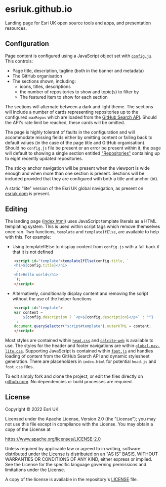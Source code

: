 # esriuk.github.io

Landing page for Esri UK open source tools and apps, and presentation resources.

## Configuration

Page content is configured using a JavaScript object set with [`config.js`](https://github.com/EsriUK/esriuk.github.io/blob/main/assets/js/config.js). This controls:
* Page title, description, tagline (both in the banner and metadata)
* The GitHub organisation
* The sections shown, including:
    * icons, titles, descriptions
    * the number of repositories to show and topic(s) to filter by
    * The featured item to show for each section

The sections will alternate between a dark and light theme. The sections will include a number of cards representing repositories up to the configured `maxRepos` which are loaded from the [GitHub Search API](https://docs.github.com/en/rest/search#about-the-search-api). Should the API's rate limit be reached, these cards will be omitted.

The page is highly tolerant of faults in the configuration and will accommodate missing fields either by omitting content or falling back to default values (in the case of the page title and GitHub organisation). Should no `config.js` file be present or an error be present within it, the page will default to showing a single section entitled ["Repositories"](/error-in-config.png) containing up to eight recently updated repositories.

The sticky anchor navigation will be present when the viewport is wide enough and when more than one section is present. Sections will be included provided that they are configured with both a title and anchor (id).

A static "lite" version of the Esri UK global navigation, as present on [esriuk.com](https://www.esriuk.com/en-gb/home) is present.

## Editing

The landing page \([index.html](https://github.com/EsriUK/esriuk.github.io/blob/main/index.html)\) uses JavaScript template literals as a HTML templating system. This is used within script tags which remove themselves once ran. Two functions, `template` and `templateIfElse`, are available to help with this. For example:

* Using templateIfElse to display content from `config.js` with a fall back if that it is not defined 
```html
    <script id="template">templateIfElse(config.title, `
    <h1>${config.title}</h1>
    `, `
    <h1>Hello world</h1>
    `);
    </script>
```

* Alternatively, conditionally display content and removing the script without the use of the helper functions
```html
    <script id="template">
    var content = `
        ${config.description ? `<p>${config.description}</p>` : ""}
    `;
    document.querySelector("script#template").outerHTML = content;
    </script>
```

Most styles are contained within [`head.css`](https://github.com/EsriUK/esriuk.github.io/blob/main/assets/css/head.css) and [`calcite-web`](https://esri.github.io/calcite-web/) is available to use. The styles for the header and footer navigations are within [`global-nav-lite.css`](https://github.com/EsriUK/esriuk.github.io/blob/main/assets/css/global-nav-lite.css). Supporting JavaScript is contained within [`foot.js`](https://github.com/EsriUK/esriuk.github.io/blob/main/assets/js/foot.js) and handles loading of content from the GitHub Search API and dynamic stylesheet generation. There are placeholders in `index.html` for potential `head.js` and `foot.css` files.

To edit simply fork and clone the project, or edit the files directly on [github.com](https://github.com/EsriUK/esriuk.github.io). No dependencies or build processes are required.

## License

Copyright &copy; 2022 Esri UK

Licensed under the Apache License, Version 2.0 (the "License"); you may not use this file except in compliance with the License. You may obtain a copy of the License at

   https://www.apache.org/licenses/LICENSE-2.0

Unless required by applicable law or agreed to in writing, software distributed under the License is distributed on an "AS IS" BASIS, WITHOUT WARRANTIES OR CONDITIONS OF ANY KIND, either express or implied. See the License for the specific language governing permissions and limitations under the License.

A copy of the license is available in the repository's [LICENSE](https://github.com/EsriUK/esriuk.github.io/blob/main/LICENSE) file.

